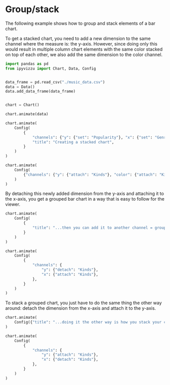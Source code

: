 # Group/stack

The following example shows how to group and stack elements of a bar chart.

To get a stacked chart, you need to add a new dimension to the same channel
where the measure is: the y-axis. However, since doing only this would result
in multiple column chart elements with the same color stacked on top of each
other, we also add the same dimension to the color channel.

```python
import pandas as pd
from ipyvizzu import Chart, Data, Config


data_frame = pd.read_csv("./music_data.csv")
data = Data()
data.add_data_frame(data_frame)


chart = Chart()

chart.animate(data)

chart.animate(
    Config(
        {
            "channels": {"y": {"set": "Popularity"}, "x": {"set": "Genres"}},
            "title": "Creating a stacked chart",
        }
    )
)

chart.animate(
    Config(
        {"channels": {"y": {"attach": "Kinds"}, "color": {"attach": "Kinds"}}}
    )
)
```

<div id="tutorial_01"></div>

By detaching this newly added dimension from the y-axis and attaching it to the
x-axis, you get a grouped bar chart in a way that is easy to follow for the
viewer.

```python
chart.animate(
    Config(
        {
            "title": "...then you can add it to another channel = group elements..."
        }
    )
)

chart.animate(
    Config(
        {
            "channels": {
                "y": {"detach": "Kinds"},
                "x": {"attach": "Kinds"},
            },
        }
    )
)
```

<div id="tutorial_02"></div>

To stack a grouped chart, you just have to do the same thing the other way
around: detach the dimension from the x-axis and attach it to the y-axis.

```python
chart.animate(
    Config({"title": "...doing it the other way is how you stack your chart"})
)

chart.animate(
    Config(
        {
            "channels": {
                "y": {"attach": "Kinds"},
                "x": {"detach": "Kinds"},
            },
        }
    )
)
```

<div id="tutorial_03"></div>

<script src="./01_06_group_stack.js"></script>
